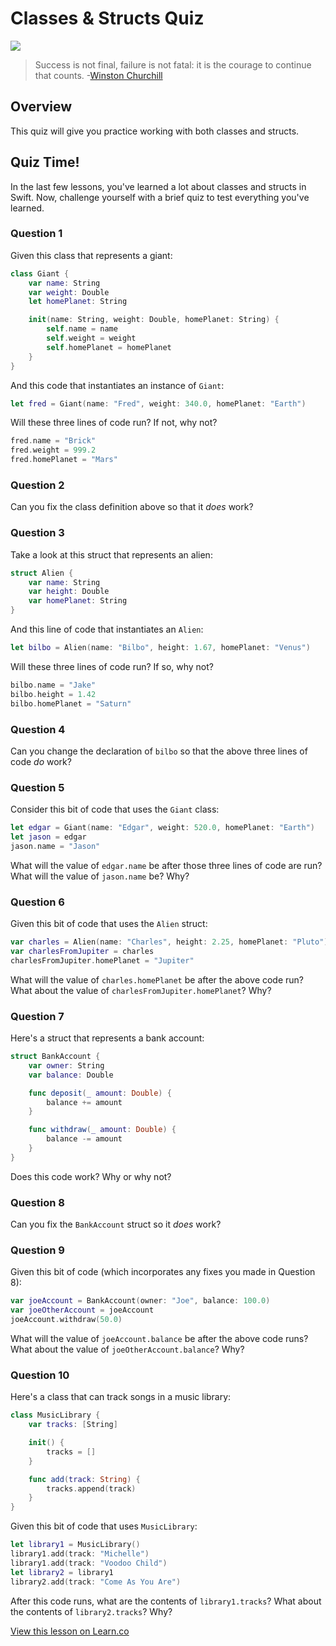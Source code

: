 # Classes & Structs Quiz

![](http://i.imgur.com/zWBjkea.jpg)  

> Success is not final, failure is not fatal: it is the courage to continue that counts. -[Winston Churchill](https://en.wikipedia.org/wiki/Winston_Churchill)

## Overview

This quiz will give you practice working with both classes and structs. 

## Quiz Time!

In the last few lessons, you've learned a lot about classes and structs in Swift. Now, challenge yourself with a brief quiz to test everything you've learned.

### Question 1

Given this class that represents a giant:

```swift
class Giant {
    var name: String
    var weight: Double
    let homePlanet: String

    init(name: String, weight: Double, homePlanet: String) {
        self.name = name
        self.weight = weight
        self.homePlanet = homePlanet
    }
}
```

And this code that instantiates an instance of `Giant`:

```swift
let fred = Giant(name: "Fred", weight: 340.0, homePlanet: "Earth")
```

Will these three lines of code run? If not, why not?

```swift
fred.name = "Brick"
fred.weight = 999.2
fred.homePlanet = "Mars"
```

### Question 2

Can you fix the class definition above so that it _does_ work?


### Question 3

Take a look at this struct that represents an alien:

```swift
struct Alien {
    var name: String
    var height: Double
    var homePlanet: String
}
```

And this line of code that instantiates an `Alien`:

```swift
let bilbo = Alien(name: "Bilbo", height: 1.67, homePlanet: "Venus")
```

Will these three lines of code run? If so, why not?

```swift
bilbo.name = "Jake"
bilbo.height = 1.42
bilbo.homePlanet = "Saturn"
```

### Question 4

Can you change the declaration of `bilbo` so that the above three lines of code _do_ work?


### Question 5

Consider this bit of code that uses the `Giant` class:

```swift
let edgar = Giant(name: "Edgar", weight: 520.0, homePlanet: "Earth")
let jason = edgar
jason.name = "Jason"
```

What will the value of `edgar.name` be after those three lines of code are run? What will the value of `jason.name` be? Why?


### Question 6

Given this bit of code that uses the `Alien` struct:

```swift
var charles = Alien(name: "Charles", height: 2.25, homePlanet: "Pluto")
var charlesFromJupiter = charles
charlesFromJupiter.homePlanet = "Jupiter"
```

What will the value of `charles.homePlanet` be after the above code run? What about the value of `charlesFromJupiter.homePlanet`? Why?


### Question 7

Here's a struct that represents a bank account:

```swift
struct BankAccount {
    var owner: String
    var balance: Double

    func deposit(_ amount: Double) {
        balance += amount
    }

    func withdraw(_ amount: Double) {
        balance -= amount
    }
}
```

Does this code work? Why or why not?


### Question 8

Can you fix the `BankAccount` struct so it _does_ work?


### Question 9

Given this bit of code (which incorporates any fixes you made in Question 8):

```swift
var joeAccount = BankAccount(owner: "Joe", balance: 100.0)
var joeOtherAccount = joeAccount
joeAccount.withdraw(50.0)
```

What will the value of `joeAccount.balance` be after the above code runs? What about the value of `joeOtherAccount.balance`? Why?


### Question 10

Here's a class that can track songs in a music library:

```swift
class MusicLibrary {
    var tracks: [String]

    init() {
        tracks = []
    }

    func add(track: String) {
        tracks.append(track)
    }
}
```

Given this bit of code that uses `MusicLibrary`:

```swift
let library1 = MusicLibrary()
library1.add(track: "Michelle")
library1.add(track: "Voodoo Child")
let library2 = library1
library2.add(track: "Come As You Are")
```

After this code runs, what are the contents of `library1.tracks`? What about the contents of `library2.tracks`? Why?

<a href='https://learn.co/lessons/ClassesVsStructs' data-visibility='hidden'>View this lesson on Learn.co</a>
